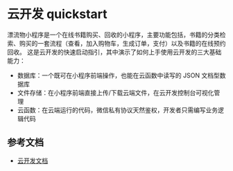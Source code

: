 
# 云开发 quickstart

漂流物小程序是一个在线书籍购买、回收的小程序，主要功能包括，书籍的分类检索、购买的一套流程（查看，加入购物车，生成订单，支付）以及书籍的在线预约回收。
这是云开发的快速启动指引，其中演示了如何上手使用云开发的三大基础能力：

- 数据库：一个既可在小程序前端操作，也能在云函数中读写的 JSON 文档型数据库
- 文件存储：在小程序前端直接上传/下载云端文件，在云开发控制台可视化管理
- 云函数：在云端运行的代码，微信私有协议天然鉴权，开发者只需编写业务逻辑代码

## 参考文档

- [云开发文档](https://developers.weixin.qq.com/miniprogram/dev/wxcloud/basis/getting-started.html)

